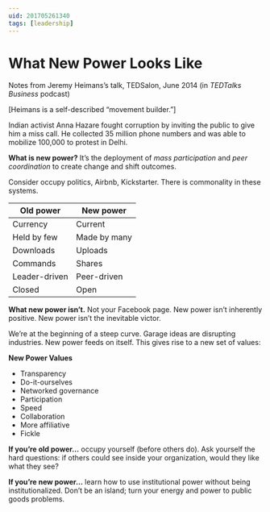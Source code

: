 ```yaml
---
uid: 201705261340
tags: [leadership]
---
```


# What New Power Looks Like

Notes from Jeremy Heimans’s talk, TEDSalon, June 2014 (in *TEDTalks Business* podcast)

[Heimans is a self-described “movement builder.”]

Indian activist Anna Hazare fought corruption by inviting the public to give him a miss call. He collected 35 million phone numbers and was able to mobilize 100,000 to protest in Delhi.

**What is new power?** It’s the deployment of *mass participation* and *peer coordination* to create change and shift outcomes.

Consider occupy politics, Airbnb, Kickstarter. There is commonality in these systems.

| Old power     | New power     |
| ------------- | ------------- |
| Currency      | Current       |
| Held by few   | Made by many  |
| Downloads     | Uploads       |
| Commands      | Shares        |
| Leader-driven | Peer-driven   |
| Closed        | Open          |

**What new power isn’t.** Not your Facebook page. New power isn’t inherently positive. New power isn’t the inevitable victor.

We’re at the beginning of a steep curve. Garage ideas are disrupting industries. New power feeds on itself. This gives rise to a new set of values:

**New Power Values**

- Transparency
- Do-it-ourselves
- Networked governance
- Participation
- Speed
- Collaboration
- More affiliative
- Fickle

**If you’re old power…** occupy yourself (before others do). Ask yourself the hard questions: if others could see inside your organization, would they like what they see?

**If you’re new power…** learn how to use institutional power without being institutionalized. Don’t be an island; turn your energy and power to public goods problems.

